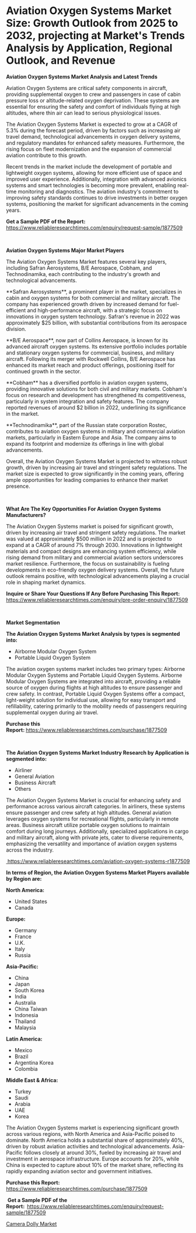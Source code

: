 <p><h1>Aviation Oxygen Systems Market Size: Growth Outlook from 2025 to 2032, projecting at Market's Trends Analysis by Application, Regional Outlook, and Revenue</h1></p><p><strong>Aviation Oxygen Systems Market Analysis and Latest Trends</strong></p>
<p><p>Aviation Oxygen Systems are critical safety components in aircraft, providing supplemental oxygen to crew and passengers in case of cabin pressure loss or altitude-related oxygen deprivation. These systems are essential for ensuring the safety and comfort of individuals flying at high altitudes, where thin air can lead to serious physiological issues.</p><p>The Aviation Oxygen Systems Market is expected to grow at a CAGR of 5.3% during the forecast period, driven by factors such as increasing air travel demand, technological advancements in oxygen delivery systems, and regulatory mandates for enhanced safety measures. Furthermore, the rising focus on fleet modernization and the expansion of commercial aviation contribute to this growth. </p><p>Recent trends in the market include the development of portable and lightweight oxygen systems, allowing for more efficient use of space and improved user experience. Additionally, integration with advanced avionics systems and smart technologies is becoming more prevalent, enabling real-time monitoring and diagnostics. The aviation industry's commitment to improving safety standards continues to drive investments in better oxygen systems, positioning the market for significant advancements in the coming years.</p></p>
<p><strong>Get a Sample PDF of the Report:&nbsp;</strong> <a href="https://www.reliableresearchtimes.com/enquiry/request-sample/1877509?utm_campaign=2229&utm_medium=2&utm_source=Github&utm_content=ia&utm_term=19022025&utm_id=aviation-oxygen-systems">https://www.reliableresearchtimes.com/enquiry/request-sample/1877509</a></p>
<p>&nbsp;</p>
<p><strong>Aviation Oxygen Systems Major Market Players</strong></p>
<p><p>The Aviation Oxygen Systems Market features several key players, including Safran Aerosystems, B/E Aerospace, Cobham, and Technodinamika, each contributing to the industry's growth and technological advancements.</p><p>**Safran Aerosystems**, a prominent player in the market, specializes in cabin and oxygen systems for both commercial and military aircraft. The company has experienced growth driven by increased demand for fuel-efficient and high-performance aircraft, with a strategic focus on innovations in oxygen system technology. Safran's revenue in 2022 was approximately $25 billion, with substantial contributions from its aerospace division.</p><p>**B/E Aerospace**, now part of Collins Aerospace, is known for its advanced aircraft oxygen systems. Its extensive portfolio includes portable and stationary oxygen systems for commercial, business, and military aircraft. Following its merger with Rockwell Collins, B/E Aerospace has enhanced its market reach and product offerings, positioning itself for continued growth in the sector.</p><p>**Cobham** has a diversified portfolio in aviation oxygen systems, providing innovative solutions for both civil and military markets. Cobham's focus on research and development has strengthened its competitiveness, particularly in system integration and safety features. The company reported revenues of around $2 billion in 2022, underlining its significance in the market.</p><p>**Technodinamika**, part of the Russian state corporation Rostec, contributes to aviation oxygen systems in military and commercial aviation markets, particularly in Eastern Europe and Asia. The company aims to expand its footprint and modernize its offerings in line with global advancements.</p><p>Overall, the Aviation Oxygen Systems Market is projected to witness robust growth, driven by increasing air travel and stringent safety regulations. The market size is expected to grow significantly in the coming years, offering ample opportunities for leading companies to enhance their market presence.</p></p>
<p>&nbsp;</p>
<p><strong>What Are The Key Opportunities For Aviation Oxygen Systems Manufacturers?</strong></p>
<p><p>The Aviation Oxygen Systems market is poised for significant growth, driven by increasing air travel and stringent safety regulations. The market was valued at approximately $500 million in 2022 and is projected to expand at a CAGR of around 7% through 2030. Innovations in lightweight materials and compact designs are enhancing system efficiency, while rising demand from military and commercial aviation sectors underscores market resilience. Furthermore, the focus on sustainability is fueling developments in eco-friendly oxygen delivery systems. Overall, the future outlook remains positive, with technological advancements playing a crucial role in shaping market dynamics.</p></p>
<p><strong>Inquire or Share Your Questions If Any Before Purchasing This Report:</strong> <a href="https://www.reliableresearchtimes.com/enquiry/pre-order-enquiry/1877509?utm_campaign=2229&utm_medium=2&utm_source=Github&utm_content=ia&utm_term=19022025&utm_id=aviation-oxygen-systems">https://www.reliableresearchtimes.com/enquiry/pre-order-enquiry/1877509</a></p>
<p>&nbsp;</p>
<p><strong>Market Segmentation</strong></p>
<p><strong>The Aviation Oxygen Systems Market Analysis by types is segmented into:</strong></p>
<p><ul><li>Airborne Modular Oxygen System</li><li>Portable Liquid Oxygen System</li></ul></p>
<p><p>The aviation oxygen systems market includes two primary types: Airborne Modular Oxygen Systems and Portable Liquid Oxygen Systems. Airborne Modular Oxygen Systems are integrated into aircraft, providing a reliable source of oxygen during flights at high altitudes to ensure passenger and crew safety. In contrast, Portable Liquid Oxygen Systems offer a compact, light-weight solution for individual use, allowing for easy transport and refillability, catering primarily to the mobility needs of passengers requiring supplemental oxygen during air travel.</p></p>
<p><strong>Purchase this Report:&nbsp;</strong><a href="https://www.reliableresearchtimes.com/purchase/1877509?utm_campaign=2229&utm_medium=2&utm_source=Github&utm_content=ia&utm_term=19022025&utm_id=aviation-oxygen-systems">https://www.reliableresearchtimes.com/purchase/1877509</a></p>
<p>&nbsp;</p>
<p><strong>The Aviation Oxygen Systems Market Industry Research by Application is segmented into:</strong></p>
<p><ul><li>Airliner</li><li>General Aviation</li><li>Business Aircraft</li><li>Others</li></ul></p>
<p><p>The Aviation Oxygen Systems Market is crucial for enhancing safety and performance across various aircraft categories. In airliners, these systems ensure passenger and crew safety at high altitudes. General aviation leverages oxygen systems for recreational flights, particularly in remote areas. Business aircraft utilize portable oxygen solutions to maintain comfort during long journeys. Additionally, specialized applications in cargo and military aircraft, along with private jets, cater to diverse requirements, emphasizing the versatility and importance of aviation oxygen systems across the industry.</p></p>
<p><a href="https://www.reliableresearchtimes.com/aviation-oxygen-systems-r1877509?utm_campaign=2229&utm_medium=2&utm_source=Github&utm_content=ia&utm_term=19022025&utm_id=aviation-oxygen-systems">&nbsp;https://www.reliableresearchtimes.com/aviation-oxygen-systems-r1877509</a></p>
<p><strong>In terms of Region, the Aviation Oxygen Systems Market Players available by Region are:</strong></p>
<p>
    <p> <strong> North America: </strong>
        <ul>
            <li>United States</li>
            <li>Canada</li>
        </ul>
        </p> 
    <p> <strong> Europe: </strong>
        <ul>
            <li>Germany</li>
            <li>France</li>
            <li>U.K.</li>
            <li>Italy</li>
            <li>Russia</li>
        </ul>
        </p> 
    <p> <strong> Asia-Pacific: </strong>
        <ul>
            <li>China</li>
            <li>Japan</li>
            <li>South Korea</li>
            <li>India</li>
            <li>Australia</li>
            <li>China Taiwan</li>
            <li>Indonesia</li>
            <li>Thailand</li>
            <li>Malaysia</li>
        </ul>
        </p> 
    <p> <strong> Latin America: </strong>
        <ul>
            <li>Mexico</li>
            <li>Brazil</li>
            <li>Argentina Korea</li>
            <li>Colombia</li>
        </ul>
        </p> 
    <p> <strong> Middle East & Africa: </strong>
        <ul>
            <li>Turkey</li>
            <li>Saudi</li>
            <li>Arabia</li>
            <li>UAE</li>
            <li>Korea</li>
        </ul>
    </p>
    </p>
<p><p>The Aviation Oxygen Systems market is experiencing significant growth across various regions, with North America and Asia-Pacific poised to dominate. North America holds a substantial share of approximately 40%, driven by robust aviation activities and technological advancements. Asia-Pacific follows closely at around 30%, fueled by increasing air travel and investment in aerospace infrastructure. Europe accounts for 20%, while China is expected to capture about 10% of the market share, reflecting its rapidly expanding aviation sector and government initiatives.</p></p>
<p><strong>Purchase this Report: </strong><a href="https://www.reliableresearchtimes.com/purchase/1877509?utm_campaign=2229&utm_medium=2&utm_source=Github&utm_content=ia&utm_term=19022025&utm_id=aviation-oxygen-systems">https://www.reliableresearchtimes.com/purchase/1877509</a></p>
<p>&nbsp;<strong>Get a Sample PDF of the Report:&nbsp;&nbsp;</strong><a href="https://www.reliableresearchtimes.com/enquiry/request-sample/1877509?utm_campaign=2229&utm_medium=2&utm_source=Github&utm_content=ia&utm_term=19022025&utm_id=aviation-oxygen-systems">https://www.reliableresearchtimes.com/enquiry/request-sample/1877509</a></p>
<p><strong></strong></p>
<p><p><a href="https://github.com/DianaWilson796/Market-Research-Report-List-1/blob/main/camera-dolly-market.md?utm_campaign=2229&utm_medium=2&utm_source=Github&utm_content=ia&utm_term=19022025&utm_id=aviation-oxygen-systems">Camera Dolly Market</a></p></p>